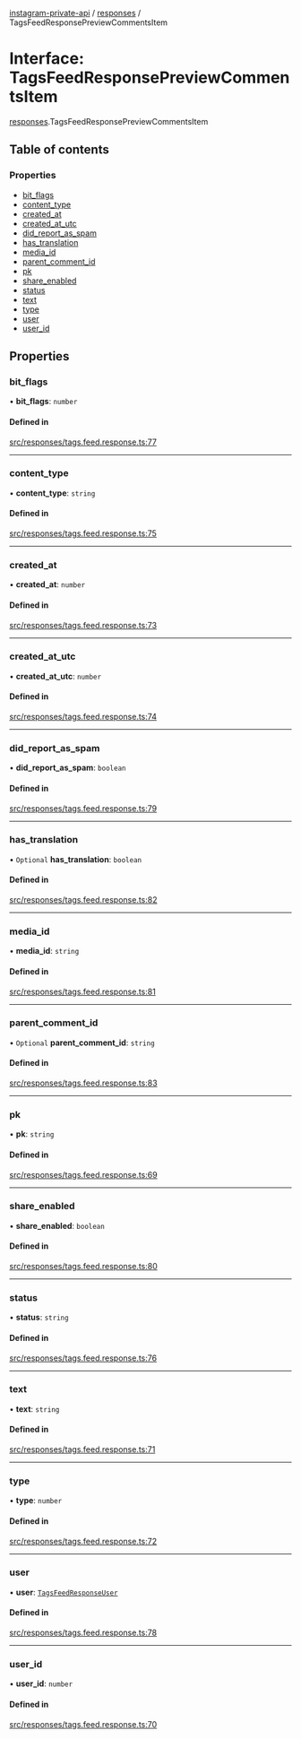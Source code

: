 [instagram-private-api](../../README.md) / [responses](../../modules/responses.md) / TagsFeedResponsePreviewCommentsItem

# Interface: TagsFeedResponsePreviewCommentsItem

[responses](../../modules/responses.md).TagsFeedResponsePreviewCommentsItem

## Table of contents

### Properties

- [bit\_flags](TagsFeedResponsePreviewCommentsItem.md#bit_flags)
- [content\_type](TagsFeedResponsePreviewCommentsItem.md#content_type)
- [created\_at](TagsFeedResponsePreviewCommentsItem.md#created_at)
- [created\_at\_utc](TagsFeedResponsePreviewCommentsItem.md#created_at_utc)
- [did\_report\_as\_spam](TagsFeedResponsePreviewCommentsItem.md#did_report_as_spam)
- [has\_translation](TagsFeedResponsePreviewCommentsItem.md#has_translation)
- [media\_id](TagsFeedResponsePreviewCommentsItem.md#media_id)
- [parent\_comment\_id](TagsFeedResponsePreviewCommentsItem.md#parent_comment_id)
- [pk](TagsFeedResponsePreviewCommentsItem.md#pk)
- [share\_enabled](TagsFeedResponsePreviewCommentsItem.md#share_enabled)
- [status](TagsFeedResponsePreviewCommentsItem.md#status)
- [text](TagsFeedResponsePreviewCommentsItem.md#text)
- [type](TagsFeedResponsePreviewCommentsItem.md#type)
- [user](TagsFeedResponsePreviewCommentsItem.md#user)
- [user\_id](TagsFeedResponsePreviewCommentsItem.md#user_id)

## Properties

### bit\_flags

• **bit\_flags**: `number`

#### Defined in

[src/responses/tags.feed.response.ts:77](https://github.com/Nerixyz/instagram-private-api/blob/4971f34/src/responses/tags.feed.response.ts#L77)

___

### content\_type

• **content\_type**: `string`

#### Defined in

[src/responses/tags.feed.response.ts:75](https://github.com/Nerixyz/instagram-private-api/blob/4971f34/src/responses/tags.feed.response.ts#L75)

___

### created\_at

• **created\_at**: `number`

#### Defined in

[src/responses/tags.feed.response.ts:73](https://github.com/Nerixyz/instagram-private-api/blob/4971f34/src/responses/tags.feed.response.ts#L73)

___

### created\_at\_utc

• **created\_at\_utc**: `number`

#### Defined in

[src/responses/tags.feed.response.ts:74](https://github.com/Nerixyz/instagram-private-api/blob/4971f34/src/responses/tags.feed.response.ts#L74)

___

### did\_report\_as\_spam

• **did\_report\_as\_spam**: `boolean`

#### Defined in

[src/responses/tags.feed.response.ts:79](https://github.com/Nerixyz/instagram-private-api/blob/4971f34/src/responses/tags.feed.response.ts#L79)

___

### has\_translation

• `Optional` **has\_translation**: `boolean`

#### Defined in

[src/responses/tags.feed.response.ts:82](https://github.com/Nerixyz/instagram-private-api/blob/4971f34/src/responses/tags.feed.response.ts#L82)

___

### media\_id

• **media\_id**: `string`

#### Defined in

[src/responses/tags.feed.response.ts:81](https://github.com/Nerixyz/instagram-private-api/blob/4971f34/src/responses/tags.feed.response.ts#L81)

___

### parent\_comment\_id

• `Optional` **parent\_comment\_id**: `string`

#### Defined in

[src/responses/tags.feed.response.ts:83](https://github.com/Nerixyz/instagram-private-api/blob/4971f34/src/responses/tags.feed.response.ts#L83)

___

### pk

• **pk**: `string`

#### Defined in

[src/responses/tags.feed.response.ts:69](https://github.com/Nerixyz/instagram-private-api/blob/4971f34/src/responses/tags.feed.response.ts#L69)

___

### share\_enabled

• **share\_enabled**: `boolean`

#### Defined in

[src/responses/tags.feed.response.ts:80](https://github.com/Nerixyz/instagram-private-api/blob/4971f34/src/responses/tags.feed.response.ts#L80)

___

### status

• **status**: `string`

#### Defined in

[src/responses/tags.feed.response.ts:76](https://github.com/Nerixyz/instagram-private-api/blob/4971f34/src/responses/tags.feed.response.ts#L76)

___

### text

• **text**: `string`

#### Defined in

[src/responses/tags.feed.response.ts:71](https://github.com/Nerixyz/instagram-private-api/blob/4971f34/src/responses/tags.feed.response.ts#L71)

___

### type

• **type**: `number`

#### Defined in

[src/responses/tags.feed.response.ts:72](https://github.com/Nerixyz/instagram-private-api/blob/4971f34/src/responses/tags.feed.response.ts#L72)

___

### user

• **user**: [`TagsFeedResponseUser`](TagsFeedResponseUser.md)

#### Defined in

[src/responses/tags.feed.response.ts:78](https://github.com/Nerixyz/instagram-private-api/blob/4971f34/src/responses/tags.feed.response.ts#L78)

___

### user\_id

• **user\_id**: `number`

#### Defined in

[src/responses/tags.feed.response.ts:70](https://github.com/Nerixyz/instagram-private-api/blob/4971f34/src/responses/tags.feed.response.ts#L70)

